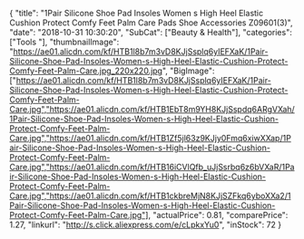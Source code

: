 {
	"title": "1Pair Silicone Shoe Pad Insoles Women s High Heel Elastic Cushion Protect Comfy Feet Palm Care Pads Shoe Accessories  Z09601(3)",
	"date": "2018-10-31 10:30:20",
	"SubCat": ["Beauty & Health"],
	"categories": ["Tools "],
	"thumbnailImage": "https://ae01.alicdn.com/kf/HTB1l8b7m3vD8KJjSsplq6yIEFXaK/1Pair-Silicone-Shoe-Pad-Insoles-Women-s-High-Heel-Elastic-Cushion-Protect-Comfy-Feet-Palm-Care.jpg_220x220.jpg",
	"BigImage": ["https://ae01.alicdn.com/kf/HTB1l8b7m3vD8KJjSsplq6yIEFXaK/1Pair-Silicone-Shoe-Pad-Insoles-Women-s-High-Heel-Elastic-Cushion-Protect-Comfy-Feet-Palm-Care.jpg","https://ae01.alicdn.com/kf/HTB1EbT8m9YH8KJjSspdq6ARgVXah/1Pair-Silicone-Shoe-Pad-Insoles-Women-s-High-Heel-Elastic-Cushion-Protect-Comfy-Feet-Palm-Care.jpg","https://ae01.alicdn.com/kf/HTB1Zf5jl63z9KJjy0Fmq6xiwXXap/1Pair-Silicone-Shoe-Pad-Insoles-Women-s-High-Heel-Elastic-Cushion-Protect-Comfy-Feet-Palm-Care.jpg","https://ae01.alicdn.com/kf/HTB16iCVlQfb_uJjSsrbq6z6bVXaR/1Pair-Silicone-Shoe-Pad-Insoles-Women-s-High-Heel-Elastic-Cushion-Protect-Comfy-Feet-Palm-Care.jpg","https://ae01.alicdn.com/kf/HTB1ckbreMjN8KJjSZFkq6yboXXa2/1Pair-Silicone-Shoe-Pad-Insoles-Women-s-High-Heel-Elastic-Cushion-Protect-Comfy-Feet-Palm-Care.jpg"],
	"actualPrice": 0.81,
	"comparePrice": 1.27,
	"linkurl": "http://s.click.aliexpress.com/e/cLpkxYu0",
	"inStock": 72
}
